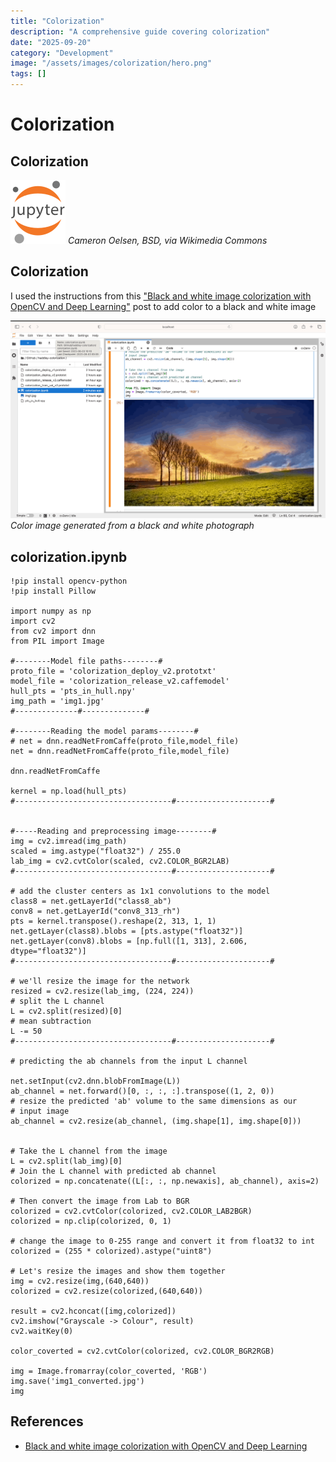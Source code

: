 ```yaml
---
title: "Colorization"
description: "A comprehensive guide covering colorization"
date: "2025-09-20"
category: "Development"
image: "/assets/images/colorization/hero.png"
tags: []
---
```


# Colorization

## Colorization

![](/assets/images/colorization/jupyter.svg)
*Cameron Oelsen, BSD, via Wikimedia Commons*


## Colorization

I used the instructions from this ["Black and white image colorization with OpenCV and Deep Learning"](https://www.geeksforgeeks.org/black-and-white-image-colorization-with-opencv-and-deep-learning/) post to add color to a black and white image

![](/assets/images/colorization/364196815-152009791251390-5668419463329752519-n-1836x1153.png)
*Color image generated from a black and white photograph*


## colorization.ipynb

```text
!pip install opencv-python
!pip install Pillow

import numpy as np
import cv2
from cv2 import dnn
from PIL import Image

#--------Model file paths--------#
proto_file = 'colorization_deploy_v2.prototxt'
model_file = 'colorization_release_v2.caffemodel'
hull_pts = 'pts_in_hull.npy'
img_path = 'img1.jpg'
#--------------#--------------#
 
#--------Reading the model params--------#
# net = dnn.readNetFromCaffe(proto_file,model_file)
net = dnn.readNetFromCaffe(proto_file,model_file)

dnn.readNetFromCaffe

kernel = np.load(hull_pts)
#-----------------------------------#---------------------#


#-----Reading and preprocessing image--------#
img = cv2.imread(img_path)
scaled = img.astype("float32") / 255.0
lab_img = cv2.cvtColor(scaled, cv2.COLOR_BGR2LAB)
#-----------------------------------#---------------------#

# add the cluster centers as 1x1 convolutions to the model
class8 = net.getLayerId("class8_ab")
conv8 = net.getLayerId("conv8_313_rh")
pts = kernel.transpose().reshape(2, 313, 1, 1)
net.getLayer(class8).blobs = [pts.astype("float32")]
net.getLayer(conv8).blobs = [np.full([1, 313], 2.606, dtype="float32")]
#-----------------------------------#---------------------#

# we'll resize the image for the network
resized = cv2.resize(lab_img, (224, 224))
# split the L channel
L = cv2.split(resized)[0]
# mean subtraction
L -= 50
#-----------------------------------#---------------------#

# predicting the ab channels from the input L channel

net.setInput(cv2.dnn.blobFromImage(L))
ab_channel = net.forward()[0, :, :, :].transpose((1, 2, 0))
# resize the predicted 'ab' volume to the same dimensions as our
# input image
ab_channel = cv2.resize(ab_channel, (img.shape[1], img.shape[0]))


# Take the L channel from the image
L = cv2.split(lab_img)[0]
# Join the L channel with predicted ab channel
colorized = np.concatenate((L[:, :, np.newaxis], ab_channel), axis=2)

# Then convert the image from Lab to BGR
colorized = cv2.cvtColor(colorized, cv2.COLOR_LAB2BGR)
colorized = np.clip(colorized, 0, 1)

# change the image to 0-255 range and convert it from float32 to int
colorized = (255 * colorized).astype("uint8")

# Let's resize the images and show them together
img = cv2.resize(img,(640,640))
colorized = cv2.resize(colorized,(640,640))

result = cv2.hconcat([img,colorized])
cv2.imshow("Grayscale -> Colour", result)
cv2.waitKey(0)

color_coverted = cv2.cvtColor(colorized, cv2.COLOR_BGR2RGB)

img = Image.fromarray(color_coverted, 'RGB')
img.save('img1_converted.jpg')
img
```
## References

- [Black and white image colorization with OpenCV and Deep Learning](https://www.geeksforgeeks.org/black-and-white-image-colorization-with-opencv-and-deep-learning)


